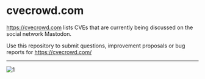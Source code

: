 # cvecrowd.com

https://cvecrowd.com lists CVEs that are currently being discussed on the social network Mastodon.

Use this repository to submit questions, improvement proposals or bug reports for https://cvecrowd.com/

---

![1](https://github.com/KwnyPwny/cvecrowd.com/assets/7549545/16053a61-4ef8-42ee-b3c7-fd7ab249632f)
